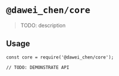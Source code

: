 # `@dawei_chen/core`

> TODO: description

## Usage

```
const core = require('@dawei_chen/core');

// TODO: DEMONSTRATE API
```
